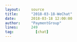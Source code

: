 ```yaml
---
layout:     source 
title:      "2018-03-18-WeChat"
date:       2018-03-18 12:00:00
author:     "PaymentGroup"
lines:      249 
tag:		  [chat]
---
```


